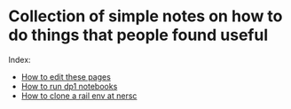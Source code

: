 # Collection of simple notes on how to do things that people found useful

Index:
- [How to edit these pages](./how_to_edit_these_pages.md)
- [How to run dp1 notebooks](./how_to_run_dp1_notebooks.md)
- [How to clone a rail env at nersc](./how_to_clone_a_rail_env_at_nersc.md)
